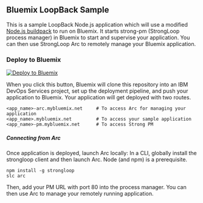 ## Bluemix LoopBack Sample
This is a sample LoopBack Node.js application which will use a modified [Node.js buildpack](https://github.com/svennam92/nodejs-buildpack) to run on Bluemix.  It starts strong-pm (StrongLoop process manager) in Bluemix to start and supervise your application. You can then use StrongLoop Arc to remotely manage your Bluemix application.

### Deploy to Bluemix

[![Deploy to Bluemix](https://bluemix.net/deploy/button.png)](https://bluemix.net/deploy?repository=https://github.com/strongloop-bluemix/loopback-example-app.git)

When you click this button, Bluemix will clone this repository into an IBM DevOps Services project, set up the deployment pipeline, and push your application to Bluemix.  Your application will get deployed with two routes.
```
<app_name>-arc.mybluemix.net	 # To access Arc for managing your application
<app_name>.mybluemix.net         # To access your sample application
<app_name>-pm.mybluemix.net      # To access Strong PM
```

##### Connecting from Arc

Once application is deployed, launch Arc locally:
   In a CLI, globally install the strongloop client and then launch Arc. Node (and npm) is a prerequisite.
   ```
   npm install -g strongloop
   slc arc
   ```
Then, add your PM URL with port 80 into the process manager.  You can then use Arc to manage your remotely running application.
